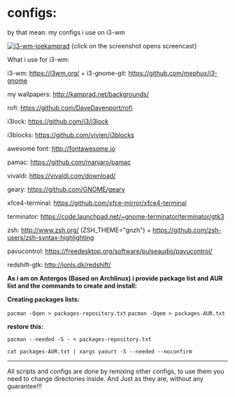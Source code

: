 # configs: 
by that mean: my configs i use on i3-wm

[![i3-wm-joekamprad](http://kamprad.net/wp-content/uploads/2017/09/i3wm-24-9-2017.png)](https://youtu.be/QA7eLgKS8js)
{click on the screenshot opens screencast}

What i use for i3-wm:

i3-wm: https://i3wm.org/ + i3-gnome-git: https://github.com/mephux/i3-gnome

my wallpapers: http://kamprad.net/backgrounds/

rofi: https://github.com/DaveDavenport/rofi

i3lock: https://github.com/i3/i3lock

i3blocks: https://github.com/vivien/i3blocks

awesome font: http://fontawesome.io

pamac: https://github.com/manjaro/pamac

vivaldi: https://vivaldi.com/download/

geary: https://github.com/GNOME/geary

xfce4-terminal: https://github.com/xfce-mirror/xfce4-terminal

terminator: https://code.launchpad.net/~gnome-terminator/terminator/gtk3

zsh: http://www.zsh.org/  (ZSH_THEME="gnzh") + https://github.com/zsh-users/zsh-syntax-highlighting

pavucontrol: https://freedesktop.org/software/pulseaudio/pavucontrol/ 

redshift-gtk: http://jonls.dk/redshift/

**As i am on Antergos (Based on Archlinux) i provide package list and AUR list and the commands to create and install:**

**Creating packages lists:**

`pacman -Qqen > packages-repository.txt`
`pacman -Qqem > packages-AUR.txt`

**restore this:**

`pacman --needed -S - < packages-repository.txt`

`cat packages-AUR.txt | xargs yaourt -S --needed --noconfirm`

---
All scripts and configs are done by remixing other configs, to use them you need to change directories inside.
And Just as they are, without any guarantee!!!
